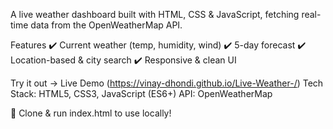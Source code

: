 A live weather dashboard built with HTML, CSS & JavaScript, fetching real-time data from the OpenWeatherMap API.

Features
✔️ Current weather (temp, humidity, wind)
✔️ 5-day forecast
✔️ Location-based & city search
✔️ Responsive & clean UI

Try it out → Live Demo (https://vinay-dhondi.github.io/Live-Weather-/)
Tech Stack: HTML5, CSS3, JavaScript (ES6+)
API: OpenWeatherMap

📌 Clone & run index.html to use locally!
